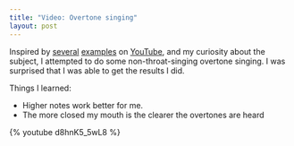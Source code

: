 ```yaml
---
title: "Video: Overtone singing"
layout: post
---
```


Inspired by <a href="http://www.youtube.com/watch?v=BtsjKPqKgzg">several</a> <a href="http://www.youtube.com/watch?v=kFWYSW4vfcA&amp;feature=related">examples</a> on <a href="http://www.youtube.com/watch?v=YKK5I9_LFZM&amp;feature=related">YouTube</a>, and my curiosity about the subject, I attempted to do some non-throat-singing overtone singing. I was surprised that I was able to get the results I did.

Things I learned:
<ul>
	<li> Higher notes work better for me.</li>
	<li> The more closed my mouth is the clearer the overtones are heard</li>
</ul>
{% youtube d8hnK5_5wL8 %}
